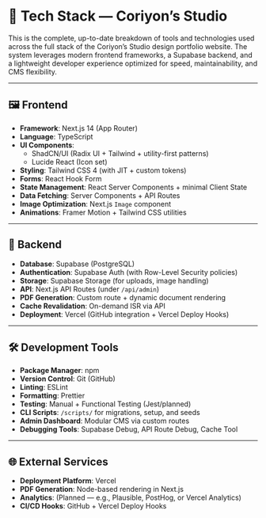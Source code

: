 # 🧰 Tech Stack — Coriyon’s Studio

This is the complete, up-to-date breakdown of tools and technologies used across the full stack of the Coriyon’s Studio design portfolio website. The system leverages modern frontend frameworks, a Supabase backend, and a lightweight developer experience optimized for speed, maintainability, and CMS flexibility.

---

## 🖼️ Frontend

- **Framework**: Next.js 14 (App Router)
- **Language**: TypeScript
- **UI Components**: 
  - ShadCN/UI (Radix UI + Tailwind + utility-first patterns)
  - Lucide React (Icon set)
- **Styling**: Tailwind CSS 4 (with JIT + custom tokens)
- **Forms**: React Hook Form
- **State Management**: React Server Components + minimal Client State
- **Data Fetching**: Server Components + API Routes
- **Image Optimization**: Next.js `Image` component
- **Animations**: Framer Motion + Tailwind CSS utilities

---

## 🔧 Backend

- **Database**: Supabase (PostgreSQL)
- **Authentication**: Supabase Auth (with Row-Level Security policies)
- **Storage**: Supabase Storage (for uploads, image handling)
- **API**: Next.js API Routes (under `/api/admin`)
- **PDF Generation**: Custom route + dynamic document rendering
- **Cache Revalidation**: On-demand ISR via API
- **Deployment**: Vercel (GitHub integration + Vercel Deploy Hooks)

---

## 🛠️ Development Tools

- **Package Manager**: npm
- **Version Control**: Git (GitHub)
- **Linting**: ESLint
- **Formatting**: Prettier
- **Testing**: Manual + Functional Testing (Jest/planned)
- **CLI Scripts**: `/scripts/` for migrations, setup, and seeds
- **Admin Dashboard**: Modular CMS via custom routes
- **Debugging Tools**: Supabase Debug, API Route Debug, Cache Tool

---

## 🌐 External Services

- **Deployment Platform**: Vercel
- **PDF Generation**: Node-based rendering in Next.js
- **Analytics**: (Planned — e.g., Plausible, PostHog, or Vercel Analytics)
- **CI/CD Hooks**: GitHub + Vercel Deploy Hooks
